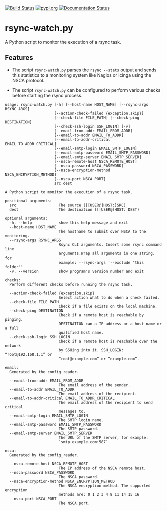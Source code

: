 [![Build Status](https://travis-ci.org/Josef-Friedrich/rsync-watch.svg?branch=master)](https://travis-ci.org/Josef-Friedrich/rsync-watch)
[![pypi.org](http://img.shields.io/pypi/v/rsync_watch.svg)](https://pypi.python.org/pypi/rsync_watch)
[![Documentation Status](https://readthedocs.org/projects/rsync-watch/badge/?version=latest)](https://rsync-watch.readthedocs.io/en/latest/?badge=latest)

# rsync-watch.py

A Python script to monitor the execution of a rsync task.

## Features

* The script `rsync-watch.py` parses the `rsync --stats` output and
  sends this statistics to a monitoring system like Nagios or Icinga
  using the NSCA protocol.

* The script `rsync-watch.py` can be configured to perform various
  checks before starting the rsync process.

```
usage: rsync-watch.py [-h] [--host-name HOST_NAME] [--rsync-args RSYNC_ARGS]
                      [--action-check-failed {exception,skip}]
                      [--check-file FILE_PATH] [--check-ping DESTINATION]
                      [--check-ssh-login SSH_LOGIN] [-v]
                      [--email-from-addr EMAIL_FROM_ADDR]
                      [--email-to-addr EMAIL_TO_ADDR]
                      [--email-to-addr-critical EMAIL_TO_ADDR_CRITICAL]
                      [--email-smtp-login EMAIL_SMTP_LOGIN]
                      [--email-smtp-password EMAIL_SMTP_PASSWORD]
                      [--email-smtp-server EMAIL_SMTP_SERVER]
                      [--nsca-remote-host NSCA_REMOTE_HOST]
                      [--nsca-password NSCA_PASSWORD]
                      [--nsca-encryption-method NSCA_ENCRYPTION_METHOD]
                      [--nsca-port NSCA_PORT]
                      src dest

A Python script to monitor the execution of a rsync task.

positional arguments:
  src                   The source ([[USER@]HOST:]SRC)
  dest                  The destination ([[USER@]HOST:]DEST)

optional arguments:
  -h, --help            show this help message and exit
  --host-name HOST_NAME
                        The hostname to submit over NSCA to the monitoring.
  --rsync-args RSYNC_ARGS
                        Rsync CLI arguments. Insert some rsync command line
                        arguments.Wrap all arguments in one string, for
                        example: --rsync-args '--exclude "this folder"'
  -v, --version         show program's version number and exit

checks:
  Perform different checks before running the rsync task.

  --action-check-failed {exception,skip}
                        Select action what to do when a check failed.
  --check-file FILE_PATH
                        Check if a file exists on the local machine.
  --check-ping DESTINATION
                        Check if a remote host is reachable by pinging.
                        DESTINATION can a IP address or a host name or a full
                        qualified host name.
  --check-ssh-login SSH_LOGIN
                        Check if a remote host is reachable over the network
                        by SSHing into it. SSH_LOGIN: “root@192.168.1.1” or
                        “root@example.com” or “example.com”.

email:
  Generated by the config_reader.

  --email-from-addr EMAIL_FROM_ADDR
                        The email address of the sender.
  --email-to-addr EMAIL_TO_ADDR
                        The email address of the recipient.
  --email-to-addr-critical EMAIL_TO_ADDR_CRITICAL
                        The email address of the recipient to send critical
                        messages to.
  --email-smtp-login EMAIL_SMTP_LOGIN
                        The SMTP login name.
  --email-smtp-password EMAIL_SMTP_PASSWORD
                        The SMTP password.
  --email-smtp-server EMAIL_SMTP_SERVER
                        The URL of the SMTP server, for example:
                        `smtp.example.com:587`.

nsca:
  Generated by the config_reader.

  --nsca-remote-host NSCA_REMOTE_HOST
                        The IP address of the NSCA remote host.
  --nsca-password NSCA_PASSWORD
                        The NSCA password.
  --nsca-encryption-method NSCA_ENCRYPTION_METHOD
                        The NSCA encryption method. The supported encryption
                        methods are: 0 1 2 3 4 8 11 14 15 16
  --nsca-port NSCA_PORT
                        The NSCA port.

```

